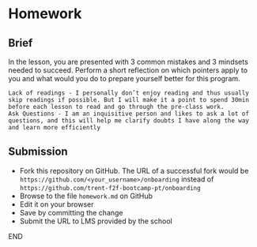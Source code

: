 # Homework

## Brief

In the lesson, you are presented with 3 common mistakes and 3 mindsets needed to succeed. Perform a short reflection on  which pointers apply to you and what would you do to prepare yourself better for this program.

```
Lack of readings - I personally don’t enjoy reading and thus usually skip readings if possible. But I will make it a point to spend 30min before each lesson to read and go through the pre-class work.
Ask Questions - I am an inquisitive person and likes to ask a lot of questions, and this will help me clarify doubts I have along the way and learn more efficiently

```

## Submission

- Fork this repository on GitHub. The URL of a successful fork would be `https://github.com/<your_username>/onboarding` instead of `https://github.com/trent-f2f-bootcamp-pt/onboarding`
- Browse to the file `homework.md` on GitHub
- Edit it on your browser
- Save by committing the change
- Submit the URL to LMS provided by the school

END
